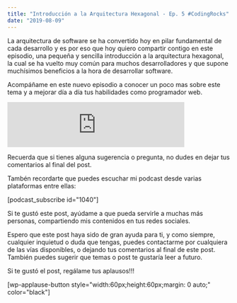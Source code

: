```yaml
---
title: "Introducción a la Arquitectura Hexagonal - Ep. 5 #CodingRocks"
date: "2019-08-09"
---
```


La arquitectura de software se ha convertido hoy en pilar fundamental de cada desarrollo y es por eso que hoy quiero compartir contigo en este episodio, una pequeña y sencilla introducción a la arquitectura hexagonal, la cual se ha vuelto muy común para muchos desarrolladores y que supone muchísimos beneficios a la hora de desarrollar software.

Acompáñame en este nuevo episodio a conocer un poco mas sobre este tema y a mejorar día a día tus habilidades como programador web.

<iframe src="https://anchor.fm/codingrocks/embed/episodes/Ep--5---Introduccin-a-la-Arquitectura-Hexagonal-e4taum" height="102px" width="400px" frameborder="0" scrolling="no"></iframe>

Recuerda que si tienes alguna sugerencia o pregunta, no dudes en dejar tus comentarios al final del post.

Tambén recordarte que puedes escuchar mi podcast desde varias plataformas entre ellas:

\[podcast\_subscribe id="1040"\]

Si te gustó este post, ayúdame a que pueda servirle a muchas más personas, compartiendo mis contenidos en tus redes sociales.

Espero que este post haya sido de gran ayuda para ti, y como siempre, cualquier inquietud o duda que tengas, puedes contactarme por cualquiera de las vías disponibles, o dejando tus comentarios al final de este post. También puedes sugerir que temas o post te gustaría leer a futuro.  

Si te gustó el post, regálame tus aplausos!!!

\[wp-applause-button style="width:60px;height:60px;margin: 0 auto;" color="black"\]
